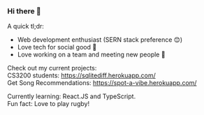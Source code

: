 ### Hi there 👋
A quick tl;dr:

  - Web development enthusiast (SERN stack preference 😊)
  - Love tech for social good 🤝
  - Love working on a team and meeting new people 🙌

Check out my current projects:  
CS3200 students: https://sqlitediff.herokuapp.com/  
Get Song Recommendations: https://spot-a-vibe.herokuapp.com/

Currently learning: React.JS and TypeScript.  
Fun fact: Love to play rugby!  
<!--
**yanDavid21/yanDavid21** is a ✨ _special_ ✨ repository because its `README.md` (this file) appears on your GitHub profile.

Here are some ideas to get you started:



- 👯 I’m looking to collaborate on ...
- 🤔 I’m looking for help with ...
- 💬 Ask me about ...
- 📫 How to reach me: ...
- 😄 Pronouns: ...
- 
-->
